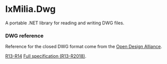﻿IxMilia.Dwg
===========

A portable .NET library for reading and writing DWG files.

### DWG reference

Reference for the closed DWG format come from the [Open Design Alliance](https://www.opendesign.com/).

[R13-R14](http://www.idea2ic.com/File_Formats/AutoCAD%20R13:R14%20DWG%20File%20Specification.pdf)
[Full specification (R13-R2018)](http://www.opendesign.com/files/guestdownloads/OpenDesign_Specification_for_.dwg_files.pdf).
